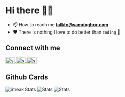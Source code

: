 # Hi there 👋🏿

- 📫 How to reach me **talkto@samdoghor.com**
- ❤️ There is nothing I love to do better than `coding` 🌱

## Connect with me

<a href="https://instagram.com/samdoghor" target="blank">
<img align="center" src="https://raw.githubusercontent.com/rahuldkjain/github-profile-readme-generator/master/src/images/icons/Social/instagram.svg" alt="samdoghor" height="20" width="30" />
</a>
<a href="https://twitter.com/samdoghor" target="blank">
<img align="center" src="https://raw.githubusercontent.com/rahuldkjain/github-profile-readme-generator/master/src/images/icons/Social/twitter.svg" alt="samdoghor" height="20" width="30" />
</a>
<a href="https://linkedin.com/in/samdoghor" target="blank">
<img align="center" src="https://raw.githubusercontent.com/rahuldkjain/github-profile-readme-generator/master/src/images/icons/Social/linked-in-alt.svg" alt="samdoghor" height="20" width="30" />
</a>

## Github Cards

![Streak Stats](https://github-readme-streak-stats.herokuapp.com/?user=samdoghor&)
![Stats](https://github-readme-stats.vercel.app/api?username=samdoghor&show_icons=true&locale=en)
![Stats](https://github-readme-stats.vercel.app/api/top-langs?username=samdoghor&show_icons=true&locale=en&layout=compact)
